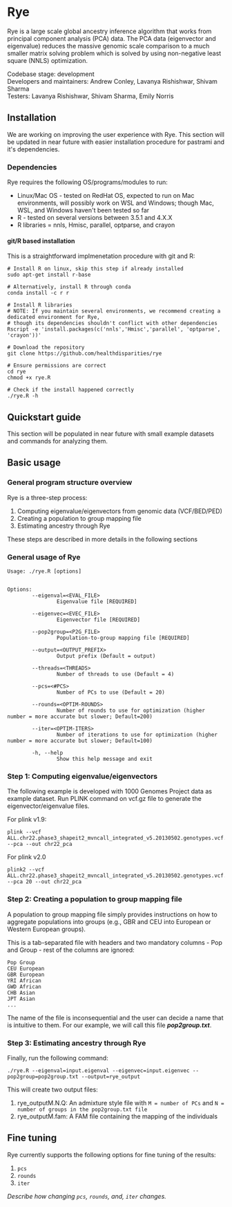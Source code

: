 # Rye
Rye is a large scale global ancestry inference algorithm that works from principal component analysis (PCA) data.  The PCA data (eigenvector and eigenvalue) reduces the massive genomic scale comparison to a much smaller matrix solving problem which is solved by using non-negative least square (NNLS) optimization.  
  
Codebase stage: development  
Developers and maintainers: Andrew Conley, Lavanya Rishishwar, Shivam Sharma  
Testers: Lavanya Rishishwar, Shivam Sharma, Emily Norris  

## Installation
We are working on improving the user experience with Rye.  This section will be updated in near future with easier installation procedure for pastrami and it's dependencies.  

### Dependencies
Rye requires the following OS/programs/modules to run:
* Linux/Mac OS - tested on RedHat OS, expected to run on Mac environments, will possibly work on WSL and Windows; though Mac, WSL, and Windows haven't been tested so far
* R - tested on several versions between 3.5.1 and 4.X.X
* R libraries = nnls, Hmisc, parallel, optparse, and crayon
  
#### git/R based installation
This is a straightforward implmenetation procedure with git and R:
```
# Install R on linux, skip this step if already installed
sudo apt-get install r-base

# Alternatively, install R through conda
conda install -c r r

# Install R libraries
# NOTE: If you maintain several environments, we recommend creating a dedicated environment for Rye, 
# though its dependencies shouldn't conflict with other dependencies
Rscript -e 'install.packages(c('nnls','Hmisc','parallel', 'optparse', 'crayon'))'

# Download the repository
git clone https://github.com/healthdisparities/rye

# Ensure permissions are correct
cd rye
chmod +x rye.R

# Check if the install happened correctly
./rye.R -h
```

## Quickstart guide
This section will be populated in near future with small example datasets and commands for analyzing them.

## Basic usage
### General program structure overview
Rye is a three-step process:
1. Computing eigenvalue/eigenvectors from genomic data (VCF/BED/PED)
2. Creating a population to group mapping file
3. Estimating ancestry through Rye

These steps are described in more details in the following sections

### General usage of Rye
```
Usage: ./rye.R [options]


Options:
        --eigenval=<EVAL_FILE>
                Eigenvalue file [REQUIRED]

        --eigenvec=<EVEC_FILE>
                Eigenvector file [REQUIRED]

        --pop2group=<P2G_FILE>
                Population-to-group mapping file [REQUIRED]

        --output=<OUTPUT_PREFIX>
                Output prefix (Default = output)

        --threads=<THREADS>
                Number of threads to use (Default = 4)

        --pcs=<#PCS>
                Number of PCs to use (Default = 20)

        --rounds=<OPTIM-ROUNDS>
                Number of rounds to use for optimization (higher number = more accurate but slower; Default=200)

        --iter=<OPTIM-ITERS>
                Number of iterations to use for optimization (higher number = more accurate but slower; Default=100)

        -h, --help
                Show this help message and exit
```

### Step 1: Computing eigenvalue/eigenvectors
The following example is developed with 1000 Genomes Project data as example dataset.  Run PLINK command on vcf.gz file to generate the eigenvector/eigenvalue files.

For plink v1.9:
```
plink --vcf ALL.chr22.phase3_shapeit2_mvncall_integrated_v5.20130502.genotypes.vcf.gz --pca --out chr22_pca
```

For plink v2.0
```
plink2 --vcf ALL.chr22.phase3_shapeit2_mvncall_integrated_v5.20130502.genotypes.vcf.gz --pca 20 --out chr22_pca
```
### Step 2: Creating a population to group mapping file
A population to group mapping file simply provides instructions on how to aggregate populations into groups (e.g., GBR and CEU into European or Western European groups).  
  
This is a tab-separated file with headers and two mandatory columns - Pop and Group - rest of the columns are ignored:
```
Pop Group
CEU	European
GBR	European
YRI African
GWD African
CHB Asian
JPT Asian
...
```
  
The name of the file is inconsequential and the user can decide a name that is intuitive to them.  For our example, we will call this file ***pop2group.txt***.  

### Step 3: Estimating ancestry through Rye
Finally, run the following command:

```
./rye.R --eigenval=input.eigenval --eigenvec=input.eigenvec --pop2group=pop2group.txt --output=rye_output
```
  
This will create two output files:
1. rye_outputM.N.Q: An admixture style file with `M = number of PCs` and `N = number of groups in the pop2group.txt file`
2. rye_outputM.fam: A FAM file containing the mapping of the individuals

## Fine tuning
Rye currently supports the following options for fine tuning of the results:
1. `pcs`
2. `rounds`
3. `iter`

*Describe how changing `pcs`, `rounds`, and, `iter` changes.*
